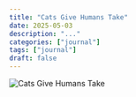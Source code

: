 ```yaml
---
title: "Cats Give Humans Take"
date: 2025-05-03
description: "..."
categories: ["journal"]
tags: ["journal"]
draft: false
---
```


![Cats Give Humans Take](featured.jpg)